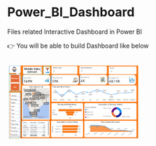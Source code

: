 # Power_BI_Dashboard
Files related Interactive Dashboard in Power BI 
<Br>

👉 You will be able to build Dashboard like below <br><br>

<img src="https://github.com/ishkumarsingh/MobilePhoneDashboard/blob/main/Mobile%20Sales%20Dashboard.png" alt="Image Description" width="300">


